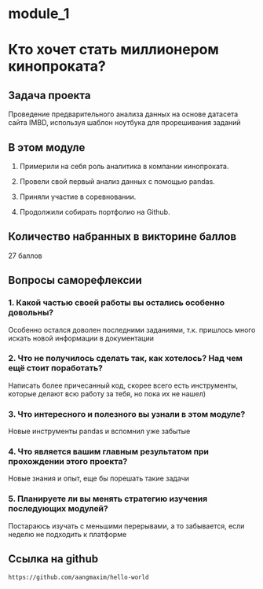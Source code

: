 # module_1

# Кто хочет стать миллионером кинопроката?

## Задача проекта

Проведение предварительного анализа данных на основе датасета сайта IMBD, используя шаблон ноутбука для прорешивания заданий

## В этом модуле

1. Примерили на себя роль аналитика в компании кинопроката.

2. Провели свой первый анализ данных с помощью pandas.

3. Приняли участие в соревновании.

4. Продолжили собирать портфолио на Github.

## Количество набранных в викторине баллов

27 баллов

## Вопросы саморефлексии

### 1. Какой частью своей работы вы остались особенно довольны?

Особенно остался доволен последними заданиями, т.к. пришлось много искать новой информации в документации

### 2. Что не получилось сделать так, как хотелось? Над чем ещё стоит поработать?

Написать более причесанный код, скорее всего есть инструменты, которые делают всю работу за тебя, но пока их не нашел)

### 3. Что интересного и полезного вы узнали в этом модуле?

Новые инструменты pandas и вспомнил уже забытые

### 4. Что является вашим главным результатом при прохождении этого проекта?

Новые знания и опыт, еще бы порешать такие задачи

### 5. Планируете ли вы менять стратегию изучения последующих модулей?

Постараюсь изучать с меньшими перерывами, а то забывается, если неделю не подходить к платформе

## Ссылка на github

`https://github.com/aangmaxim/hello-world`